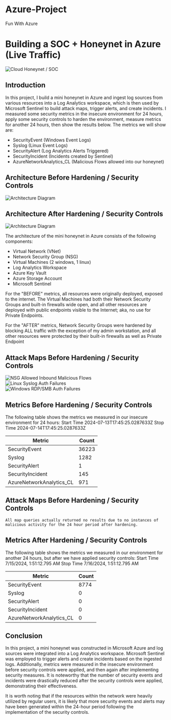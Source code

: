 # Azure-Project
Fun With Azure
# Building a SOC + Honeynet in Azure (Live Traffic)
![Cloud Honeynet / SOC](https://i.imgur.com/QJlsQUX.jpeg)

## Introduction

In this project, I build a mini honeynet in Azure and ingest log sources from various resources into a Log Analytics workspace, which is then used by Microsoft Sentinel to build attack maps, trigger alerts, and create incidents. I measured some security metrics in the insecure environment for 24 hours, apply some security controls to harden the environment, measure metrics for another 24 hours, then show the results below. The metrics we will show are:

- SecurityEvent (Windows Event Logs)
- Syslog (Linux Event Logs)
- SecurityAlert (Log Analytics Alerts Triggered)
- SecurityIncident (Incidents created by Sentinel)
- AzureNetworkAnalytics_CL (Malicious Flows allowed into our honeynet)

## Architecture Before Hardening / Security Controls
![Architecture Diagram](https://i.imgur.com/B0id2MD.jpeg)

## Architecture After Hardening / Security Controls
![Architecture Diagram](https://i.imgur.com/9qVTO5Q.png)

The architecture of the mini honeynet in Azure consists of the following components:

- Virtual Network (VNet)
- Network Security Group (NSG)
- Virtual Machines (2 windows, 1 linux)
- Log Analytics Workspace
- Azure Key Vault
- Azure Storage Account
- Microsoft Sentinel

For the "BEFORE" metrics, all resources were originally deployed, exposed to the internet. The Virtual Machines had both their Network Security Groups and built-in firewalls wide open, and all other resources are deployed with public endpoints visible to the Internet; aka, no use for Private Endpoints.

For the "AFTER" metrics, Network Security Groups were hardened by blocking ALL traffic with the exception of my admin workstation, and all other resources were protected by their built-in firewalls as well as Private Endpoint

## Attack Maps Before Hardening / Security Controls
![NSG Allowed Inbound Malicious Flows](https://i.imgur.com/VszKwA1.png)<br>
![Linux Syslog Auth Failures](https://i.imgur.com/E7iO3zc.png)<br>
![Windows RDP/SMB Auth Failures](https://i.imgur.com/zubhygl.png)<br>

## Metrics Before Hardening / Security Controls

The following table shows the metrics we measured in our insecure environment for 24 hours:
Start Time 2024-07-13T17:45:25.0287633Z
Stop Time 2024-07-14T17:45:25.0287633Z

| Metric                   | Count
| ------------------------ | -----
| SecurityEvent            | 36223
| Syslog                   | 1282
| SecurityAlert            | 1
| SecurityIncident         | 145
| AzureNetworkAnalytics_CL | 971

## Attack Maps Before Hardening / Security Controls

```All map queries actually returned no results due to no instances of malicious activity for the 24 hour period after hardening.```

## Metrics After Hardening / Security Controls

The following table shows the metrics we measured in our environment for another 24 hours, but after we have applied security controls:
Start Time 7/15/2024, 1:51:12.795 AM
Stop Time	7/16/2024, 1:51:12.795 AM

| Metric                   | Count
| ------------------------ | -----
| SecurityEvent            | 8774
| Syslog                   | 0
| SecurityAlert            | 0
| SecurityIncident         | 0
| AzureNetworkAnalytics_CL | 0

## Conclusion

In this project, a mini honeynet was constructed in Microsoft Azure and log sources were integrated into a Log Analytics workspace. Microsoft Sentinel was employed to trigger alerts and create incidents based on the ingested logs. Additionally, metrics were measured in the insecure environment before security controls were applied, and then again after implementing security measures. It is noteworthy that the number of security events and incidents were drastically reduced after the security controls were applied, demonstrating their effectiveness.

It is worth noting that if the resources within the network were heavily utilized by regular users, it is likely that more security events and alerts may have been generated within the 24-hour period following the implementation of the security controls.
